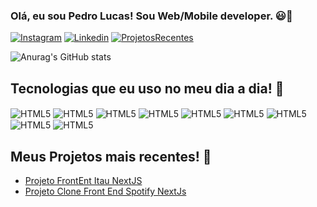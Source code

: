 

### Olá, eu sou Pedro Lucas! Sou Web/Mobile developer. 😃🚀

[![Instagram](https://img.shields.io/badge/Instagram-E4405F?style=for-the-badge&logo=instagram&logoColor=white)](instagram.com/devpls)
[![Linkedin](https://img.shields.io/badge/LinkedIn-0077B5?style=for-the-badge&logo=linkedin&logoColor=white)](https://www.linkedin.com/in/pedrolucc11/)
[![ProjetosRecentes](https://img.shields.io/badge/Vercel-000000?style=for-the-badge&logo=vercel&logoColor=white)](https://landingpageitau.vercel.app/)

![Anurag's GitHub stats](https://github-readme-stats.vercel.app/api?username=webdevpls&show_icons=true&theme=dracula)

## Tecnologias que eu uso no meu dia a dia! 👀

<div style="display: inline_block><br/>
<img  align="center" alt="HTML5" src="https://img.shields.io/badge/HTML5-E34F26?style=for-the-badge&logo=html5&logoColor=white"/>
<img  align="center" alt="HTML5" src="https://img.shields.io/badge/JavaScript-323330?style=for-the-badge&logo=javascript&logoColor=F7DF1E"/>
<img  align="center" alt="HTML5" src="https://img.shields.io/badge/CSS-239120?&style=for-the-badge&logo=css3&logoColor=white"/>
<img  align="center" alt="HTML5" src="https://img.shields.io/badge/TypeScript-007ACC?style=for-the-badge&logo=typescript&logoColor=white"/>
<img  align="center" alt="HTML5" src="https://img.shields.io/badge/React-20232A?style=for-the-badge&logo=react&logoColor=61DAFB"/>
<img  align="center" alt="HTML5" src="https://img.shields.io/badge/Java-ED8B00?style=for-the-badge&logo=openjdk&logoColor=white"/>
<img  align="center" alt="HTML5" src="https://img.shields.io/badge/React_Native-20232A?style=for-the-badge&logo=react&logoColor=61DAFB"/>
<img  align="center" alt="HTML5" src="https://img.shields.io/badge/Tailwind_CSS-38B2AC?style=for-the-badge&logo=tailwind-css&logoColor=white"/>
<img  align="center" alt="HTML5" src="https://img.shields.io/badge/Bootstrap-563D7C?style=for-the-badge&logo=bootstrap&logoColor=white"/>
<img  align="center" alt="HTML5" src="https://img.shields.io/badge/MySQL-00000F?style=for-the-badge&logo=mysql&logoColor=white"/>


</div>


## Meus Projetos mais recentes! 🚀
- [Projeto FrontEnt Itau NextJS](https://landingpageitau.vercel.app/)
- [Projeto Clone Front End Spotify NextJs](https://spotify-clone-front-end.vercel.app/)

